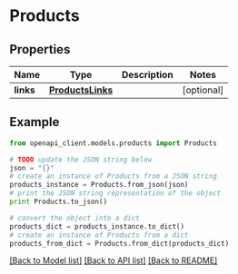 # Products


## Properties
Name | Type | Description | Notes
------------ | ------------- | ------------- | -------------
**links** | [**ProductsLinks**](ProductsLinks.md) |  | [optional] 

## Example

```python
from openapi_client.models.products import Products

# TODO update the JSON string below
json = "{}"
# create an instance of Products from a JSON string
products_instance = Products.from_json(json)
# print the JSON string representation of the object
print Products.to_json()

# convert the object into a dict
products_dict = products_instance.to_dict()
# create an instance of Products from a dict
products_from_dict = Products.from_dict(products_dict)
```
[[Back to Model list]](../README.md#documentation-for-models) [[Back to API list]](../README.md#documentation-for-api-endpoints) [[Back to README]](../README.md)


